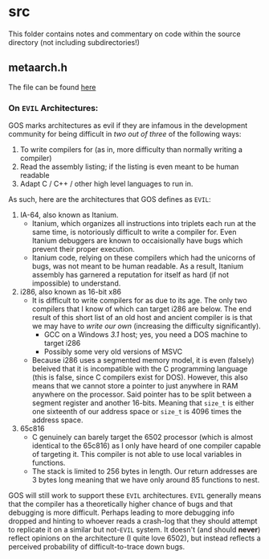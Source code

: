 # src
This folder contains notes and commentary on code within the source directory
(not including subdirectories!)

## metaarch.h
The file can be found [here](./metaarch.h)

### On `EVIL` Architectures:

GOS marks architectures as evil if they are infamous in the development community
for being difficult in *two out of three* of the following ways:

1. To write compilers for (as in, more difficulty than normally writing a compiler)
2. Read the assembly listing; if the listing is even meant to be human readable
3. Adapt C / C++ / other high level languages to run in.

As such, here are the architectures that GOS defines as `EVIL`:
1. IA-64, also known as Itanium.
    - Itanium, which organizes all instructions into triplets each run at the 
    same time, is notoriously difficult to write a compiler for. Even Itanium
    debuggers are known to occaisionally have bugs which prevent their proper
    execution. 
    - Itanium code, relying on these compilers which had the unicorns of bugs, 
    was not meant to be human readable. As a result, Itanium assembly has garnered
     a reputation for itself as hard (if not impossible) to understand.
2. i286, also known as 16-bit x86
    - It is difficult to write compilers for as due to its age. The only two 
    compilers that I know of which can target i286 are below. The end result of
    this short list of an old host and ancient compiler is is that we may have 
    to *write our own* (increasing the difficulty significantly).
        + GCC on a Windows *3.1* host; yes, you need a DOS machine to target i286
        + Possibly some very old versions of MSVC
    - Because i286 uses a segmented memory model, it is even (falsely) beleived
    that it is incompatible with the C programming language (this is false, since
    C compilers exist for DOS). However, this also means that we cannot store a
    pointer to just anywhere in RAM anywhere on the processor. Said pointer has
    to be split between a segment register and another 16-bits. Meaning that 
    `size_t` is either one sixteenth of our address space or `size_t` is 4096 
    times the address space.
3. 65c816
    - C genuinely can barely target the 6502 processor (which is almost identical
    to the 65c816) as I only have heard of
    one compiler capable of targeting it. This compiler is not able to use 
    local variables in functions.
    - The stack is limited to 256 bytes in length. Our return addresses are 3 
    bytes long meaning that we have only around 85 functions to nest.

GOS will still work to support these `EVIL` architectures. `EVIL` generally means
that the compiler has a theoretically higher chance of bugs and that debugging
is more difficult. Perhaps leading to more debugging info dropped and hinting
to whoever reads a crash-log that they should attempt to replicate it on a similar
but not-`EVIL` system. It doesn't (and should **never**) reflect opinions on the
architecture (I quite love 6502), but instead reflects a perceived probability
of difficult-to-trace down bugs.